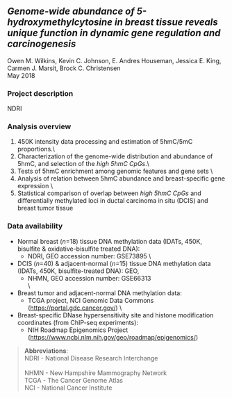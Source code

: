 ## *Genome-wide abundance of 5-hydroxymethylcytosine in breast tissue reveals unique function in dynamic gene regulation and carcinogenesis*

Owen M. Wilkins, Kevin C. Johnson, E. Andres Houseman, Jessica E. King, Carmen J. Marsit, Brock C. Christensen <br />
May 2018

### Project description

NDRI

### Analysis overview

1. 450K intensity data processing and estimation of 5hmC/5mC proportions.\\
2. Characterization of the genome-wide distribution and abundance of 5hmC, and selection of the *high 5hmC CpGs*.\
3. Tests of 5hmC enrichment among genomic features and gene sets
\
4. Analysis of relation between 5hmC abundance and breast-specific gene expression
\
5. Statistical comparison of overlap between *high 5hmC CpGs* and differentially methylated loci in ductal carcinoma in situ (DCIS) and breast tumor tissue

### Data availability

* Normal breast (*n*=18) tissue DNA methylation data (IDATs, 450K, bisulfite & oxidative-bisulfite treated DNA): <br />
    - NDRI, GEO accession number: GSE73895
    \
* DCIS (*n*=40) & adjacent-normal (*n*=15) tissue DNA methylation data (IDATs, 450K, bisulfite-treated DNA): GEO,
    - NHMN, GEO accession number: GSE66313 <br />
    \
* Breast tumor and adjacent-normal DNA methylation data: <br />
    - TCGA project, NCI Genomic Data Commons (https://portal.gdc.cancer.gov/)
    \
* Breast-specific DNase hypersensitivity site and histone modification coordinates (from ChIP-seq experiments): <br />
    - NIH Roadmap Epigenomics Project (https://www.ncbi.nlm.nih.gov/geo/roadmap/epigenomics/)

> **Abbreviations**:  <br />
> NDRI - National Disease Research Interchange <br /> \
> NHMN - New Hampshire Mammography Network <br />
> TCGA - The Cancer Genome Atlas <br />
> NCI - National Cancer Institute <br />
